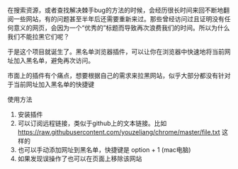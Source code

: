 ###  

在搜索资源，或者查找解决棘手bug的方法的时候，会经历很长时间来回不断地翻阅一些网站，有的问题甚至半年后还需要重新来过。那些曾经访问过且证明没有任何意义的网页，会因为一个“优秀的”标题而导致再次浪费我们的时间。所以为什么我们不能拉黑它们呢？

于是这个项目就诞生了。黑名单浏览器插件，可以让你在浏览器中快速地将当前网址加入黑名单，避免再次访问。

市面上的插件有个痛点，想要根据自己的需求来拉黑网站，似乎大部分都没有针对于当前网址加入黑名单的快捷键

使用方法

1. 安装插件
2. 可以订阅远程链接，类似于github上的文本链接。比如 https://raw.githubusercontent.com/youzeliang/chrome/master/file.txt 这样的
3. 也可以手动添加网址到黑名单，快捷键是 option + 1 (mac电脑)
4. 如果发现误操作了也可以在页面上移除该网站 